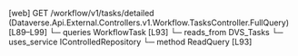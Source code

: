 [web] GET /workflow/v1/tasks/detailed  (Dataverse.Api.External.Controllers.v1.Workflow.TasksController.FullQuery)  [L89–L99]
  └─ queries WorkflowTask [L93]
    └─ reads_from DVS_Tasks
  └─ uses_service IControlledRepository<WorkflowTask>
    └─ method ReadQuery [L93]

